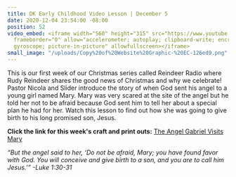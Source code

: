```yaml
---
title: DK Early Childhood Video Lesson | December 5
date: 2020-12-04 23:54:00 -08:00
position: 52
video_embed: <iframe width="560" height="315" src="https://www.youtube.com/embed/CRhwoxM5gCw"
  frameborder="0" allow="accelerometer; autoplay; clipboard-write; encrypted-media;
  gyroscope; picture-in-picture" allowfullscreen></iframe>
small_image: "/uploads/Copy%20of%20Website%20Graphic-%20EC-126ed9.png"
---
```


This is our first week of our Christmas series called Reindeer Radio where Rudy Reindeer shares the good news of Christmas and why we celebrate! Pastor Nicola and Slider introduce the story of when God sent his angel to a young girl named Mary. Mary was very scared at the site of the angel but he told her not to be afraid because God sent him to tell her about a special plan he had for her. Watch this lesson to find out how she was going to give birth to his long promised son, Jesus.

**Click the link for this week's craft and print outs:**
[The Angel Gabriel Visits Mary](https://drive.google.com/file/d/1GI1XQmh3vmpjysaUFHXVk8gKQ9Q5UCZ-/view?usp=sharing)

*“But the angel said to her, ‘Do not be afraid, Mary; you have found favor with God. You will conceive and give birth to a son, and you are to call him Jesus.’” -Luke 1:30-31*